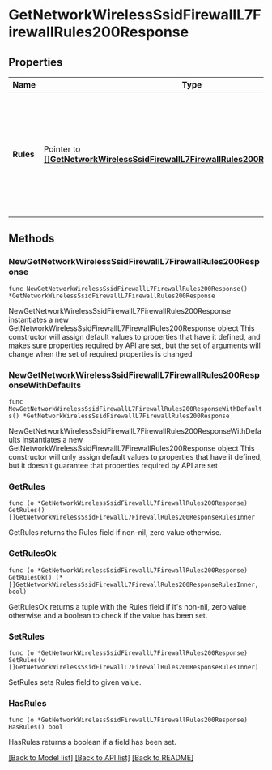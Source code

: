 # GetNetworkWirelessSsidFirewallL7FirewallRules200Response

## Properties

Name | Type | Description | Notes
------------ | ------------- | ------------- | -------------
**Rules** | Pointer to [**[]GetNetworkWirelessSsidFirewallL7FirewallRules200ResponseRulesInner**](GetNetworkWirelessSsidFirewallL7FirewallRules200ResponseRulesInner.md) | An ordered array of the firewall rules for this SSID (not including the local LAN access rule or the default rule). | [optional] 

## Methods

### NewGetNetworkWirelessSsidFirewallL7FirewallRules200Response

`func NewGetNetworkWirelessSsidFirewallL7FirewallRules200Response() *GetNetworkWirelessSsidFirewallL7FirewallRules200Response`

NewGetNetworkWirelessSsidFirewallL7FirewallRules200Response instantiates a new GetNetworkWirelessSsidFirewallL7FirewallRules200Response object
This constructor will assign default values to properties that have it defined,
and makes sure properties required by API are set, but the set of arguments
will change when the set of required properties is changed

### NewGetNetworkWirelessSsidFirewallL7FirewallRules200ResponseWithDefaults

`func NewGetNetworkWirelessSsidFirewallL7FirewallRules200ResponseWithDefaults() *GetNetworkWirelessSsidFirewallL7FirewallRules200Response`

NewGetNetworkWirelessSsidFirewallL7FirewallRules200ResponseWithDefaults instantiates a new GetNetworkWirelessSsidFirewallL7FirewallRules200Response object
This constructor will only assign default values to properties that have it defined,
but it doesn't guarantee that properties required by API are set

### GetRules

`func (o *GetNetworkWirelessSsidFirewallL7FirewallRules200Response) GetRules() []GetNetworkWirelessSsidFirewallL7FirewallRules200ResponseRulesInner`

GetRules returns the Rules field if non-nil, zero value otherwise.

### GetRulesOk

`func (o *GetNetworkWirelessSsidFirewallL7FirewallRules200Response) GetRulesOk() (*[]GetNetworkWirelessSsidFirewallL7FirewallRules200ResponseRulesInner, bool)`

GetRulesOk returns a tuple with the Rules field if it's non-nil, zero value otherwise
and a boolean to check if the value has been set.

### SetRules

`func (o *GetNetworkWirelessSsidFirewallL7FirewallRules200Response) SetRules(v []GetNetworkWirelessSsidFirewallL7FirewallRules200ResponseRulesInner)`

SetRules sets Rules field to given value.

### HasRules

`func (o *GetNetworkWirelessSsidFirewallL7FirewallRules200Response) HasRules() bool`

HasRules returns a boolean if a field has been set.


[[Back to Model list]](../README.md#documentation-for-models) [[Back to API list]](../README.md#documentation-for-api-endpoints) [[Back to README]](../README.md)


